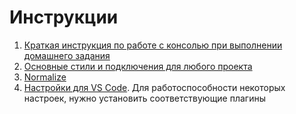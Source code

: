# Инструкции

1. [Краткая инструкция по работе с консолью при выполнении домашнего задания](https://github.com/Zotova2008/instructions/blob/main/git-instruction.md)
2. [Основные стили и подключения для любого проекта](https://github.com/Zotova2008/instructions/blob/main/basic-style.md)
3. <a href="https://necolas.github.io/normalize.css/" target="_blank">Normalize</a>
4. [Настройки для VS Code](https://github.com/Zotova2008/instructions/blob/main/setting-vs-code.md). Для работоспособности некоторых настроек, нужно установить соответствующие плагины
